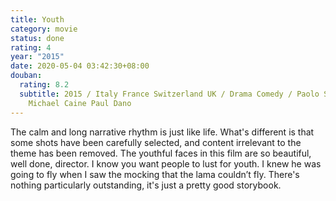 ```yaml
---
title: Youth
category: movie
status: done
rating: 4
year: "2015"
date: 2020-05-04 03:42:30+08:00
douban:
  rating: 8.2
  subtitle: 2015 / Italy France Switzerland UK / Drama Comedy / Paolo Sorrentino /
    Michael Caine Paul Dano
---
```


The calm and long narrative rhythm is just like life. What's different is that some shots have been carefully selected, and content irrelevant to the theme has been removed. The youthful faces in this film are so beautiful, well done, director. I know you want people to lust for youth. I knew he was going to fly when I saw the mocking that the lama couldn’t fly. There's nothing particularly outstanding, it's just a pretty good storybook.
